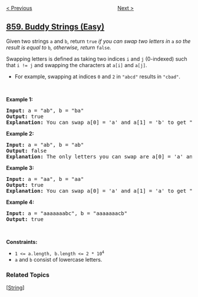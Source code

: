 <!--|This file generated by command(leetcode description); DO NOT EDIT.    |-->
<!--+----------------------------------------------------------------------+-->
<!--|@author    openset <openset.wang@gmail.com>                           |-->
<!--|@link      https://github.com/openset                                 |-->
<!--|@home      https://github.com/openset/leetcode                        |-->
<!--+----------------------------------------------------------------------+-->

[< Previous](../mirror-reflection "Mirror Reflection")
　　　　　　　　　　　　　　　　
[Next >](../lemonade-change "Lemonade Change")

## [859. Buddy Strings (Easy)](https://leetcode.com/problems/buddy-strings "亲密字符串")

<p>Given two strings <code>a</code> and <code>b</code>, return <code>true</code><em> if you can swap two letters in </em><code>a</code><em> so the result is equal to </em><code>b</code><em>, otherwise, return </em><code>false</code><em>.</em></p>

<p>Swapping letters is defined as taking two indices <code>i</code> and <code>j</code> (0-indexed) such that <code>i != j</code> and swapping the characters at <code>a[i]</code> and <code>a[j]</code>.</p>

<ul>
	<li>For example, swapping at indices <code>0</code> and <code>2</code> in <code>&quot;abcd&quot;</code> results in <code>&quot;cbad&quot;</code>.</li>
</ul>

<p>&nbsp;</p>
<p><strong>Example 1:</strong></p>

<pre>
<strong>Input:</strong> a = &quot;ab&quot;, b = &quot;ba&quot;
<strong>Output:</strong> true
<strong>Explanation:</strong> You can swap a[0] = &#39;a&#39; and a[1] = &#39;b&#39; to get &quot;ba&quot;, which is equal to b.
</pre>

<p><strong>Example 2:</strong></p>

<pre>
<strong>Input:</strong> a = &quot;ab&quot;, b = &quot;ab&quot;
<strong>Output:</strong> false
<strong>Explanation:</strong> The only letters you can swap are a[0] = &#39;a&#39; and a[1] = &#39;b&#39;, which results in &quot;ba&quot; != b.
</pre>

<p><strong>Example 3:</strong></p>

<pre>
<strong>Input:</strong> a = &quot;aa&quot;, b = &quot;aa&quot;
<strong>Output:</strong> true
<strong>Explanation:</strong> You can swap a[0] = &#39;a&#39; and a[1] = &#39;a&#39; to get &quot;aa&quot;, which is equal to b.
</pre>

<p><strong>Example 4:</strong></p>

<pre>
<strong>Input:</strong> a = &quot;aaaaaaabc&quot;, b = &quot;aaaaaaacb&quot;
<strong>Output:</strong> true
</pre>

<p>&nbsp;</p>
<p><strong>Constraints:</strong></p>

<ul>
	<li><code>1 &lt;= a.length, b.length &lt;= 2 * 10<sup>4</sup></code></li>
	<li><code>a</code> and <code>b</code> consist of lowercase letters.</li>
</ul>

### Related Topics
  [[String](../../tag/string/README.md)]
